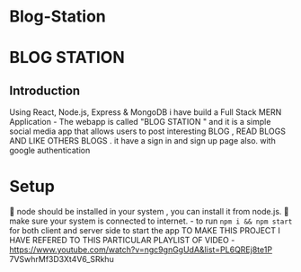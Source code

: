 ﻿# Blog-Station
# BLOG STATION
## Introduction
Using React, Node.js, Express & MongoDB i have build a Full Stack MERN Application - The webapp is called "BLOG STATION " and it is a simple social media app that allows users to post interesting BLOG , READ BLOGS AND LIKE OTHERS BLOGS . it have a sign in and sign up page also. with google authentication
# Setup 
 node should be installed in your system , you can install it from node.js.  make sure your system is connected to internet. - to run ```npm i && npm start``` for both client and server side to start the app TO MAKE THIS PROJECT I HAVE REFERED TO THIS PARTICULAR PLAYLIST OF VIDEO - https://www.youtube.com/watch?v=ngc9gnGgUdA&list=PL6QREj8te1P 7VSwhrMf3D3Xt4V6_SRkhu
